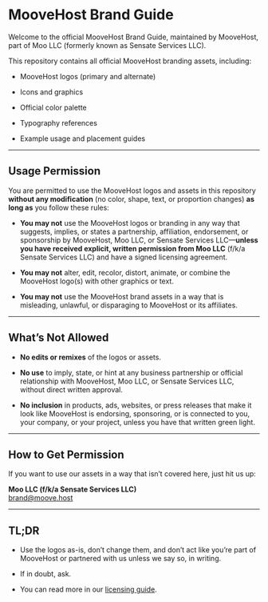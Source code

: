 
# MooveHost Brand Guide

Welcome to the official MooveHost Brand Guide, maintained by MooveHost, part of Moo LLC (formerly known as Sensate Services LLC).

This repository contains all official MooveHost branding assets, including:

-   MooveHost logos (primary and alternate)

-   Icons and graphics
    
-   Official color palette
    
-   Typography references
    
-   Example usage and placement guides
    

----------

## Usage Permission

You are permitted to use the MooveHost logos and assets in this repository **without any modification** (no color, shape, text, or proportion changes) **as long as** you follow these rules:

-   **You may not** use the MooveHost logos or branding in any way that suggests, implies, or states a partnership, affiliation, endorsement, or sponsorship by MooveHost, Moo LLC, or Sensate Services LLC—**unless you have received explicit, written permission from Moo LLC** (f/k/a Sensate Services LLC) and have a signed licensing agreement.
    
-   **You may not** alter, edit, recolor, distort, animate, or combine the MooveHost logo(s) with other graphics or text.
    
-   **You may not** use the MooveHost brand assets in a way that is misleading, unlawful, or disparaging to MooveHost or its affiliates.
    

----------

## What’s Not Allowed

-   **No edits or remixes** of the logos or assets.
    
-   **No use** to imply, state, or hint at any business partnership or official relationship with MooveHost, Moo LLC, or Sensate Services LLC, without direct written approval.
    
-   **No inclusion** in products, ads, websites, or press releases that make it look like MooveHost is endorsing, sponsoring, or is connected to you, your company, or your project, unless you have that written green light.
    

----------

## How to Get Permission

If you want to use our assets in a way that isn’t covered here, just hit us up:

**Moo LLC (f/k/a Sensate Services LLC)**  
brand@moove.host

----------

## TL;DR

-   Use the logos as-is, don’t change them, and don’t act like you’re part of MooveHost or partnered with us unless we say so, in writing.
    
-   If in doubt, ask.
- You can read more in our [licensing guide](https://github.com/MooveHost/OurBrand/blob/main/LICENSE.md).
    
